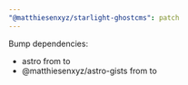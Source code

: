 ```yaml
---
"@matthiesenxyz/starlight-ghostcms": patch
---
```


Bump dependencies:

- astro from to
- @matthiesenxyz/astro-gists from to
